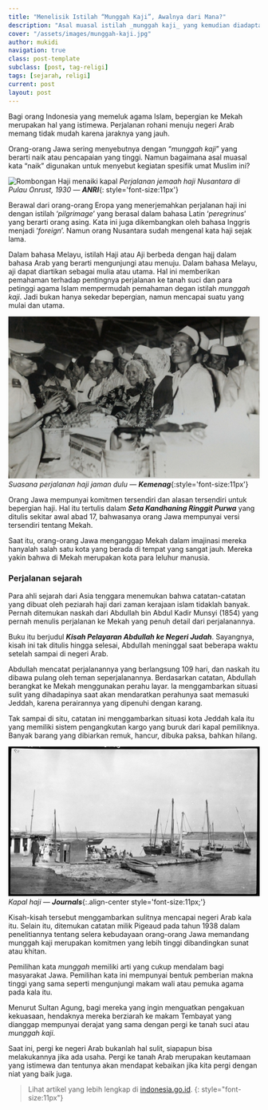 ```yaml
---
title: "Menelisik Istilah “Munggah Kaji”, Awalnya dari Mana?"
description: "Asal muasal istilah _munggah kaji_ yang kemudian diadaptasi menjadi _naik haji_ dalam bahasa Indonesia untuk menyebutkan pelaksanaan Ibadah Haji umat Muslim"
cover: "/assets/images/munggah-kaji.jpg"
author: mukidi
navigation: true
class: post-template
subclass: [post, tag-religi]
tags: [sejarah, religi]
current: post
layout: post
---
```

Bagi orang Indonesia yang memeluk agama Islam, bepergian ke Mekah merupakan hal yang istimewa. Perjalanan rohani menuju negeri Arab memang tidak mudah karena jaraknya yang jauh.

Orang-orang Jawa sering menyebutnya dengan “_munggah kaji_” yang berarti naik atau pencapaian yang tinggi. Namun bagaimana asal muasal kata “naik” digunakan untuk menyebut kegiatan spesifik umat Muslim ini?

![Rombongan Haji menaiki kapal](https://indonesia.go.id/assets/img/content_image/1562815939_Jemaah_haji_di_Pulau_Onrust,_1930.jpeg)
_Perjalanan jemaah haji Nusantara di Pulau Onrust, 1930 — **ANRI**_{: style='font-size:11px'}

Berawal dari orang-orang Eropa yang menerjemahkan perjalanan haji ini dengan istilah ‘_pilgrimage_’ yang berasal dalam bahasa Latin ‘_peregrinus_’ yang berarti orang asing. Kata ini juga dikembangkan oleh bahasa Inggris menjadi ‘_foreign_’. Namun orang Nusantara sudah mengenal kata haji sejak lama.

Dalam bahasa Melayu, istilah Haji atau Aji berbeda dengan hajj dalam bahasa Arab yang berarti mengunjungi atau menuju. Dalam bahasa Melayu, aji dapat diartikan sebagai mulia atau utama. Hal ini memberikan pemahaman terhadap pentingnya perjalanan ke tanah suci dan para petinggi agama Islam mempermudah pemahaman degan istilah _munggah kaji_. Jadi bukan hanya sekedar bepergian, namun mencapai suatu yang mulai dan utama.

![Suasana musim Haji](/assets/images/suasana-musim-haji.jpg)
_Suasana perjalanan haji jaman dulu — **Kemenag**_{:style='font-size:11px'}

Orang Jawa mempunyai komitmen tersendiri dan alasan tersendiri untuk bepergian haji. Hal itu tertulis dalam _**Seta Kandhaning Ringgit Purwa**_ yang ditulis sekitar awal abad 17, bahwasanya orang Jawa mempunyai versi tersendiri tentang Mekah.

Saat itu, orang-orang Jawa menganggap Mekah dalam imajinasi mereka hanyalah salah satu kota yang berada di tempat yang sangat jauh. Mereka yakin bahwa di Mekah merupakan kota para leluhur manusia.

### Perjalanan sejarah

Para ahli sejarah dari Asia tenggara menemukan bahwa catatan-catatan yang dibuat oleh peziarah haji dari zaman kerajaan islam tidaklah banyak. Pernah ditemukan naskah dari Abdullah bin Abdul Kadir Munsyi (1854) yang pernah menulis perjalanan ke Mekah yang penuh detail dari perjalanannya.

Buku itu berjudul _**Kisah Pelayaran Abdullah ke Negeri Judah**_. Sayangnya, kisah ini tak ditulis hingga selesai, Abdullah meninggal saat beberapa waktu setelah sampai di negeri Arab.

Abdullah mencatat perjalanannya yang berlangsung 109 hari, dan naskah itu dibawa pulang oleh teman seperjalanannya. Berdasarkan catatan, Abdullah berangkat ke Mekah menggunakan perahu layar. Ia menggambarkan situasi sulit yang dihadapinya saat akan mendaratkan perahunya saat memasuki Jeddah, karena perairannya yang dipenuhi dengan karang.

Tak sampai di situ, catatan ini menggambarkan situasi kota Jeddah kala itu yang memiliki sistem pengangkutan kargo yang buruk dari kapal pemiliknya. Banyak barang yang dibiarkan remuk, hancur, dibuka paksa, bahkan hilang.

![Kapal haji](/assets/images/kapal-haji.jpg)
_Kapal haji — **Journals**_{:.align-center style='font-size:11px;'}

Kisah-kisah tersebut menggambarkan sulitnya mencapai negeri Arab kala itu. Selain itu, ditemukan catatan milik Pigeaud pada tahun 1938 dalam penelitiannya tentang selera kebudayaan orang-orang Jawa memandang munggah kaji merupakan komitmen yang lebih tinggi dibandingkan sunat atau khitan.

Pemilihan kata _munggah_ memiliki arti yang cukup mendalam bagi masyarakat Jawa. Pemilihan kata ini mempunyai bentuk pemberian makna tinggi yang sama seperti mengunjungi makam wali atau pemuka agama pada kala itu.

Menurut Sultan Agung, bagi mereka yang ingin menguatkan pengakuan kekuasaan, hendaknya mereka berziarah ke makam Tembayat yang dianggap mempunyai derajat yang sama dengan pergi ke tanah suci atau _munggah kaji_.

Saat ini, pergi ke negeri Arab bukanlah hal sulit, siapapun bisa melakukannya jika ada usaha. Pergi ke tanah Arab merupakan keutamaan yang istimewa dan tentunya akan mendapat kebaikan jika kita pergi dengan niat yang baik juga.

> Lihat artikel yang lebih lengkap di 
[indonesia.go.id](https://indonesia.go.id/ragam/budaya/kebudayaan/munggah-kaji-perjalanan-mencapai-keutamaan).
{: style="font-size:11px"}
